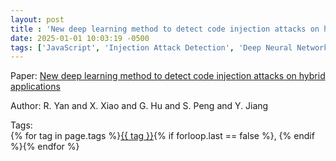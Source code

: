 ```yaml
---
layout: post
title : 'New deep learning method to detect code injection attacks on hybrid applications'
date: 2025-01-01 10:03:19 -0500
tags: ['JavaScript', 'Injection Attack Detection', 'Deep Neural Network', 'Abstract Syntax Tree (AST)']
---
```

Paper: [New deep learning method to detect code injection attacks on hybrid applications](https://www.sciencedirect.com/science/article/pii/S0164121217302571)

Author: R. Yan and X. Xiao and G. Hu and S. Peng and Y. Jiang




 Tags:  
        <span>{% for tag in page.tags %}<a href="/tags/#{{ tag | slugify }}">{{ tag }}</a>{% if forloop.last == false %}, {% endif %}{% endfor %}</span>
